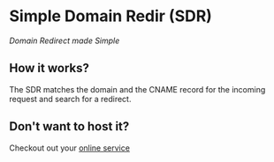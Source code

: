 # Simple Domain Redir (SDR)

*Domain Redirect made Simple*

## How it works?

The SDR matches the domain and the CNAME record for the incoming request and search for a redirect.


## Don't want to host it?

Checkout out your [online service](https://redir.maia.tech)